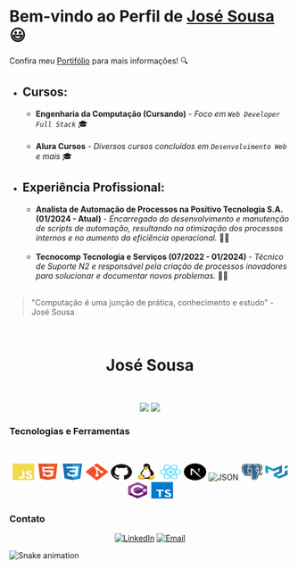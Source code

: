 # Bem-vindo ao Perfil de [José Sousa](https://www.linkedin.com/in/enoque-sousa-bb89aa168/) 😃️

Confira meu [Portifólio](https://portifolio-sousadev97.vercel.app/index.html) para mais informações! 🔍

- ## Cursos:

  - **Engenharia da Computação (Cursando)** - *Foco em `Web Developer Full Stack`* 🎓

  <br>

  - **Alura Cursos** - *Diversos cursos concluídos em `Desenvolvimento Web` e mais* 🎓

- ## Experiência Profissional:
  - **Analista de Automação de Processos na Positivo Tecnologia S.A. (01/2024 - Atual)** - *Encarregado do desenvolvimento e manutenção de scripts de automação, resultando na otimização dos processos internos e no aumento da eficiência operacional.* 👨‍💻

  <br>

  - **Tecnocomp Tecnologia e Serviços (07/2022 - 01/2024)** - *Técnico de Suporte N2 e responsável pela criação de processos inovadores para solucionar e documentar novos problemas.* 👨‍💻
  
  <br>

> "Computação é uma junção de prática, conhecimento e estudo" - José Sousa

<br>

<h1 align="center">José Sousa</h1>

<br>

<p align="center">
  <img src="https://github-readme-stats.vercel.app/api?username=ESousa97&show_icons=true&theme=dark" width="49%" />
  <img src="https://github-readme-stats.vercel.app/api/top-langs/?username=ESousa97&layout=compact&theme=dark" width="37.2%" />
</p>


### Tecnologias e Ferramentas

<br>

<div align="center">

<img alt="JavaScript" height="30" width="40" src="https://raw.githubusercontent.com/devicons/devicon/master/icons/javascript/javascript-plain.svg" title="JavaScript"> <img alt="HTML5" height="30" width="40" src="https://raw.githubusercontent.com/devicons/devicon/master/icons/html5/html5-original.svg" title="HTML5"> <img alt="CSS3" height="30" width="40" src="https://raw.githubusercontent.com/devicons/devicon/master/icons/css3/css3-original.svg" title="CSS3"> <img alt="Git" height="30" width="40" src="https://raw.githubusercontent.com/devicons/devicon/master/icons/git/git-original.svg" title="Git"> <img alt="GitHub" height="30" width="40" src="https://raw.githubusercontent.com/devicons/devicon/master/icons/github/github-original.svg" title="GitHub"> <img alt="Linux" height="30" width="40" src="https://raw.githubusercontent.com/devicons/devicon/master/icons/linux/linux-original.svg" title="Linux"> <img alt="React" height="30" width="40" src="https://raw.githubusercontent.com/devicons/devicon/master/icons/react/react-original.svg" title="React"> <img alt="Next.js" height="30" width="40" src="https://raw.githubusercontent.com/devicons/devicon/master/icons/nextjs/nextjs-original.svg" title="Next.js"> <img alt="JSON" height="30" width="40" src="https://upload.wikimedia.org/wikipedia/commons/c/c9/JSON_vector_logo.svg" title="JSON"> <img alt="PostgreSQL" height="30" width="40" src="https://raw.githubusercontent.com/devicons/devicon/master/icons/postgresql/postgresql-original.svg" title="PostgreSQL"> <img alt="MUI" height="30" width="40" src="https://raw.githubusercontent.com/devicons/devicon/master/icons/materialui/materialui-original.svg" title="MUI"> <img alt="C#" height="30" width="40" src="https://raw.githubusercontent.com/devicons/devicon/master/icons/csharp/csharp-original.svg" title="C#"> <img alt="TypeScript" height="30" width="40" src="https://raw.githubusercontent.com/devicons/devicon/master/icons/typescript/typescript-original.svg" title="TypeScript">

</div>

### Contato

<div align="center">

[![LinkedIn](https://img.shields.io/badge/-LinkedIn-%230077B5?style=for-the-badge&logo=linkedin&logoColor=white)](https://www.linkedin.com/in/enoque-sousa-bb89aa168/) 
[![Email](https://img.shields.io/badge/Email-sousa3086%40outlook.com-blue?style=for-the-badge&logo=Microsoft-Outlook&logoColor=white)](mailto:sousa3086@outlook.com)

</div>

![Snake animation](https://github.com/danielbped/danielbped/blob/output/github-contribution-grid-snake.svg)
